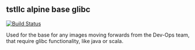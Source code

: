 ## tstllc alpine base glibc

[![Build Status](http://drone.liskl.com/api/badges/liskl/tstllc-alpine-base-glibc/status.svg)](http://drone.liskl.com/liskl/tstllc-alpine-base-glibc)

Used for the base for any images moving forwards from the Dev-Ops team, that require glibc functionality, like java or scala.

